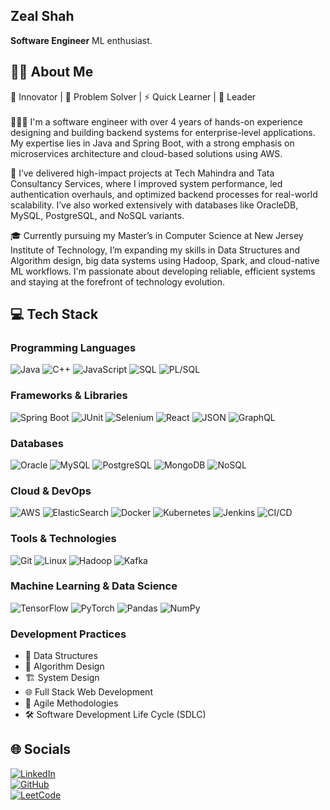 ## Zeal Shah
**Software Engineer** 
ML enthusiast.
## 🙋‍♂️ About Me
🚀 Innovator | 🧠 Problem Solver | ⚡ Quick Learner | 🤝 Leader<br><br>
👨🏻‍💻 I'm a software engineer with over 4 years of hands-on experience designing and building backend systems for enterprise-level applications. My expertise lies in Java and Spring Boot, with a strong emphasis on microservices architecture and cloud-based solutions using AWS.

💼 I’ve delivered high-impact projects at Tech Mahindra and Tata Consultancy Services, where I improved system performance, led authentication overhauls, and optimized backend processes for real-world scalability. I’ve also worked extensively with databases like OracleDB, MySQL, PostgreSQL, and NoSQL variants.

🎓 Currently pursuing my Master’s in Computer Science at New Jersey Institute of Technology, I’m expanding my skills in Data Structures and Algorithm design, big data systems using Hadoop, Spark, and cloud-native ML workflows. I'm passionate about developing reliable, efficient systems and staying at the forefront of technology evolution.

## 💻 Tech Stack
### Programming Languages
![Java](https://img.shields.io/badge/Java-%23ED8B00.svg?style=for-the-badge&logo=openjdk&logoColor=white) 
![C++](https://img.shields.io/badge/C++-%2300599C.svg?style=for-the-badge&logo=c%2B%2B&logoColor=white) 
![JavaScript](https://img.shields.io/badge/javascript-%23323330.svg?style=for-the-badge&logo=javascript&logoColor=%23F7DF1E) 
![SQL](https://img.shields.io/badge/SQL-%2300C7B7.svg?style=for-the-badge&logo=sqlite&logoColor=white) 
![PL/SQL](https://img.shields.io/badge/PLSQL-%23F00000.svg?style=for-the-badge&logo=oracle&logoColor=white)

### Frameworks & Libraries
![Spring Boot](https://img.shields.io/badge/Spring%20Boot-6DB33F?style=for-the-badge&logo=springboot&logoColor=white) 
![JUnit](https://img.shields.io/badge/JUnit-25A162?style=for-the-badge&logo=java&logoColor=white) 
![Selenium](https://img.shields.io/badge/Selenium-43B02A?style=for-the-badge&logo=selenium&logoColor=white) 
![React](https://img.shields.io/badge/React-20232A?style=for-the-badge&logo=react&logoColor=61DAFB) 
![JSON](https://img.shields.io/badge/JSON-000000?style=for-the-badge&logo=json&logoColor=white) 
![GraphQL](https://img.shields.io/badge/GraphQL-E10098?style=for-the-badge&logo=graphql&logoColor=white)

### Databases
![Oracle](https://img.shields.io/badge/Oracle-F80000?style=for-the-badge&logo=oracle&logoColor=white) 
![MySQL](https://img.shields.io/badge/MySQL-005C84?style=for-the-badge&logo=mysql&logoColor=white) 
![PostgreSQL](https://img.shields.io/badge/PostgreSQL-316192?style=for-the-badge&logo=postgresql&logoColor=white) 
![MongoDB](https://img.shields.io/badge/MongoDB-4EA94B?style=for-the-badge&logo=mongodb&logoColor=white) 
![NoSQL](https://img.shields.io/badge/NoSQL-000000?style=for-the-badge&logo=apachecassandra&logoColor=white)

### Cloud & DevOps
![AWS](https://img.shields.io/badge/AWS-%23FF9900.svg?style=for-the-badge&logo=amazon-aws&logoColor=white) 
![ElasticSearch](https://img.shields.io/badge/-ElasticSearch-005571?style=for-the-badge&logo=elasticsearch) 
![Docker](https://img.shields.io/badge/Docker-%230db7ed.svg?style=for-the-badge&logo=docker&logoColor=white) 
![Kubernetes](https://img.shields.io/badge/Kubernetes-%23326ce5.svg?style=for-the-badge&logo=kubernetes&logoColor=white) 
![Jenkins](https://img.shields.io/badge/Jenkins-D24939?style=for-the-badge&logo=jenkins&logoColor=white) 
![CI/CD](https://img.shields.io/badge/CI%2FCD-%23007ACC.svg?style=for-the-badge&logo=gitlab&logoColor=white)

### Tools & Technologies
![Git](https://img.shields.io/badge/Git-F05033?style=for-the-badge&logo=git&logoColor=white) 
![Linux](https://img.shields.io/badge/Linux-FCC624?style=for-the-badge&logo=linux&logoColor=black) 
![Hadoop](https://img.shields.io/badge/Hadoop-66CCFF?style=for-the-badge&logo=apachehadoop&logoColor=black) 
![Kafka](https://img.shields.io/badge/Kafka-231F20?style=for-the-badge&logo=apachekafka&logoColor=white)

### Machine Learning & Data Science
![TensorFlow](https://img.shields.io/badge/TensorFlow-%23FF6F00.svg?style=for-the-badge&logo=TensorFlow&logoColor=white)
![PyTorch](https://img.shields.io/badge/PyTorch-%23EE4C2C.svg?style=for-the-badge&logo=PyTorch&logoColor=white)
![Pandas](https://img.shields.io/badge/pandas-%23150458.svg?style=for-the-badge&logo=pandas&logoColor=white)
![NumPy](https://img.shields.io/badge/numpy-%23013243.svg?style=for-the-badge&logo=numpy&logoColor=white)

### Development Practices
- 🧮 Data Structures
- 🧠 Algorithm Design
- 🏗️ System Design
- 🌐 Full Stack Web Development
- 🚀 Agile Methodologies
- 🛠️ Software Development Life Cycle (SDLC)
## 🌐 Socials
[![LinkedIn](https://img.shields.io/badge/LinkedIn-%230077B5.svg?logo=linkedin&logoColor=white)](https://www.linkedin.com/in/shahzeal/)  
[![GitHub](https://img.shields.io/badge/GitHub-%23121011.svg?logo=github&logoColor=white)](https://github.com/zeal512/)  
[![LeetCode](https://img.shields.io/badge/LeetCode-%23FFA116.svg?logo=leetcode&logoColor=black)](https://leetcode.com/u/zealshah512/)  
